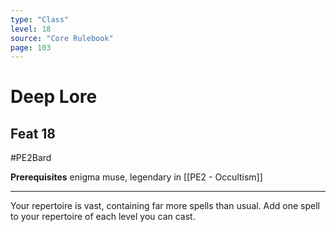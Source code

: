 ```yaml
---
type: "Class"
level: 18
source: "Core Rulebook"
page: 103
---
```

# Deep Lore
## Feat 18
#PE2Bard

**Prerequisites** enigma muse, legendary in [[PE2 - Occultism]]

---
Your repertoire is vast, containing far more spells than usual. Add one spell to your repertoire of each level you can cast.
